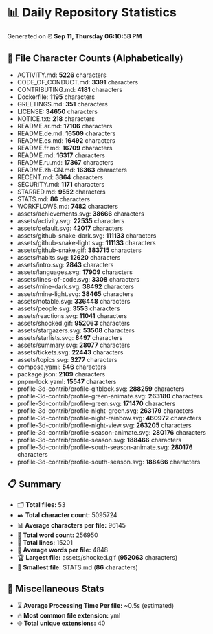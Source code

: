 # 📊 Daily Repository Statistics
Generated on ⏰ **Sep 11, Thursday 06:10:58 PM**

## 📂 File Character Counts (Alphabetically)
- ACTIVITY.md: **5226** characters
- CODE_OF_CONDUCT.md: **3391** characters
- CONTRIBUTING.md: **4181** characters
- Dockerfile: **1195** characters
- GREETINGS.md: **351** characters
- LICENSE: **34650** characters
- NOTICE.txt: **218** characters
- README.ar.md: **17106** characters
- README.de.md: **16509** characters
- README.es.md: **16492** characters
- README.fr.md: **16709** characters
- README.md: **16317** characters
- README.ru.md: **17367** characters
- README.zh-CN.md: **16363** characters
- RECENT.md: **3864** characters
- SECURITY.md: **1171** characters
- STARRED.md: **9552** characters
- STATS.md: **86** characters
- WORKFLOWS.md: **7482** characters
- assets/achievements.svg: **38666** characters
- assets/activity.svg: **22535** characters
- assets/default.svg: **42017** characters
- assets/github-snake-dark.svg: **111133** characters
- assets/github-snake-light.svg: **111133** characters
- assets/github-snake.gif: **383715** characters
- assets/habits.svg: **12620** characters
- assets/intro.svg: **2843** characters
- assets/languages.svg: **17909** characters
- assets/lines-of-code.svg: **3308** characters
- assets/mine-dark.svg: **38492** characters
- assets/mine-light.svg: **38465** characters
- assets/notable.svg: **336448** characters
- assets/people.svg: **3553** characters
- assets/reactions.svg: **11041** characters
- assets/shocked.gif: **952063** characters
- assets/stargazers.svg: **53508** characters
- assets/starlists.svg: **8497** characters
- assets/summary.svg: **28077** characters
- assets/tickets.svg: **22443** characters
- assets/topics.svg: **3277** characters
- compose.yaml: **546** characters
- package.json: **2109** characters
- pnpm-lock.yaml: **15547** characters
- profile-3d-contrib/profile-gitblock.svg: **288259** characters
- profile-3d-contrib/profile-green-animate.svg: **263180** characters
- profile-3d-contrib/profile-green.svg: **171470** characters
- profile-3d-contrib/profile-night-green.svg: **263179** characters
- profile-3d-contrib/profile-night-rainbow.svg: **460972** characters
- profile-3d-contrib/profile-night-view.svg: **263205** characters
- profile-3d-contrib/profile-season-animate.svg: **280176** characters
- profile-3d-contrib/profile-season.svg: **188466** characters
- profile-3d-contrib/profile-south-season-animate.svg: **280176** characters
- profile-3d-contrib/profile-south-season.svg: **188466** characters

## 📋 Summary
- 🗂️ **Total files:** 53
- ✒️ **Total character count:** 5095724
- 📊 **Average characters per file:** 96145
- 📝 **Total word count:** 256950
- 🧾 **Total lines:** 15201
- 📐 **Average words per file:** 4848
- 🏆 **Largest file:** assets/shocked.gif (**952063** characters)
- 🥉 **Smallest file:** STATS.md (**86** characters)

## 🌟 Miscellaneous Stats
- ⌛ **Average Processing Time Per file:** ~0.5s (estimated)
- 🔥 **Most common file extension:** yml
- 🌐 **Total unique extensions:** 40
